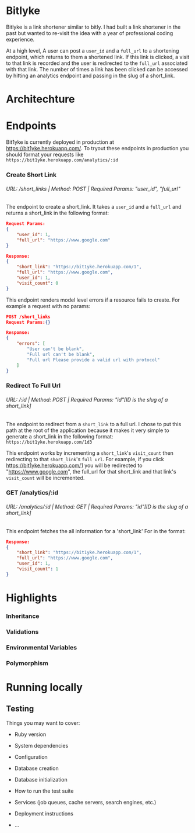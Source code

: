 # Bitlyke

Bitlyke is a link shortener similar to bitly. I had built a link shortener in the past but wanted to re-visit the idea with a year of professional coding experience.

At a high level, A user can post a `user_id` and a `full_url` to a shortening endpoint, which returns to them a shortened link. If this link is clicked, a visit to that link is recorded and the user is redirected to the `full_url` associated with that link. The number of times a link has been clicked can be accessed by hitting an analytics endpoint and passing in the slug of a short_link.

# Architechture

# Endpoints

Bit1yke is currently deployed in production at https://bit1yke.herokuapp.com/. To tryout these endpoints in production you should format your requests like `https://bit1yke.herokuapp.com/analytics/:id`

### Create Short Link
###### URL: /short_links | Method: POST | Required Params: "user_id", "full_url"
The endpoint to create a short_link. It takes a `user_id` and a `full_url` and returns a short_link in the following format:
```json
Request Params:
{
    "user_id": 1,
    "full_url": "https://www.google.com"
}

Response:
{
    "short_link": "https://bit1yke.herokuapp.com/1",
    "full_url": "https://www.google.com",
    "user_id": 1,
    "visit_count": 0
}
```
This endpoint renders model level errors if a resource fails to create. For example a request with no params:
```json
POST /short_links
Request Params:{}

Response:
{
    "errors": [
        "User can't be blank",
        "Full url can't be blank",
        "Full url Please provide a valid url with protocol"
    ]
}
```

### Redirect To Full Url
###### URL: /:id | Method: POST | Required Params: "id"[ID is the slug of a short_link]

The endpoint to redirect from a `short_link` to a full url. I chose to put this path at the root of the application because it makes it very simple to generate a short_link in the following format: `https://bit1yke.herokuapp.com/1d3`

This endpoint works by incrementing a `short_link`'s `visit_count` then redirecting to that `short_link`'s `full url`. For example, if you click https://bit1yke.herokuapp.com/1 you will be redirected to "https://www.google.com", the full_url for that short_link and that link's `visit_count` will be incremented.


### GET /analytics/:id
###### URL: /analytics/:id | Method: GET | Required Params: "id"[ID is the slug of a short_link]
This endpoint fetches the all information for a 'short_link' For in the format:
```json
Response: 
{
    "short_link": "https://bit1yke.herokuapp.com/1",
    "full_url": "https://www.google.com",
    "user_id": 1,
    "visit_count": 1
}
```

# Highlights

### Inheritance

### Validations

### Environmental Variables

### Polymorphism

# Running locally

## Testing



Things you may want to cover:

* Ruby version

* System dependencies

* Configuration

* Database creation

* Database initialization

* How to run the test suite

* Services (job queues, cache servers, search engines, etc.)

* Deployment instructions

* ...
